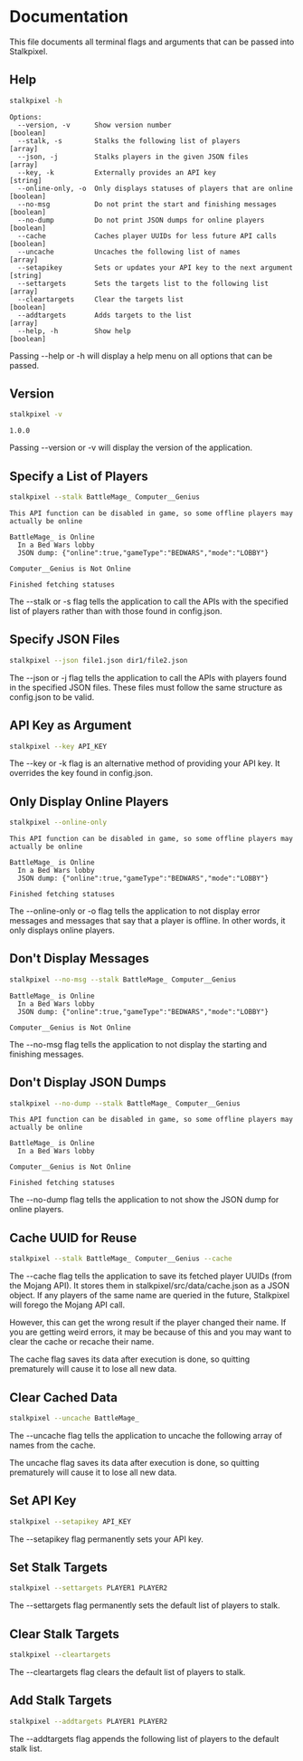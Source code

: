 # Documentation

This file documents all terminal flags and arguments that can be passed into Stalkpixel.

## Help
```sh
stalkpixel -h
```
```
Options:
  --version, -v      Show version number                               [boolean]
  --stalk, -s        Stalks the following list of players                [array]
  --json, -j         Stalks players in the given JSON files              [array]
  --key, -k          Externally provides an API key                     [string]
  --online-only, -o  Only displays statuses of players that are online [boolean]
  --no-msg           Do not print the start and finishing messages     [boolean]
  --no-dump          Do not print JSON dumps for online players        [boolean]
  --cache            Caches player UUIDs for less future API calls     [boolean]
  --uncache          Uncaches the following list of names                [array]
  --setapikey        Sets or updates your API key to the next argument  [string]
  --settargets       Sets the targets list to the following list         [array]
  --cleartargets     Clear the targets list                            [boolean]
  --addtargets       Adds targets to the list                            [array]
  --help, -h         Show help                                         [boolean]
```

Passing --help or -h will display a help menu on all options that can be passed.

## Version
```sh
stalkpixel -v
```
```
1.0.0
```

Passing --version or -v will display the version of the application.

## Specify a List of Players
```sh
stalkpixel --stalk BattleMage_ Computer__Genius
```
```
This API function can be disabled in game, so some offline players may actually be online

BattleMage_ is Online
  In a Bed Wars lobby
  JSON dump: {"online":true,"gameType":"BEDWARS","mode":"LOBBY"}

Computer__Genius is Not Online

Finished fetching statuses
```

The --stalk or -s flag tells the application to call the APIs with the specified list of players rather than with those found in config.json.

## Specify JSON Files
```sh
stalkpixel --json file1.json dir1/file2.json
```

The --json or -j flag tells the application to call the APIs with players found in the specified JSON files. These files must follow the same structure as config.json to be valid.

## API Key as Argument
```sh
stalkpixel --key API_KEY
```

The --key or -k flag is an alternative method of providing your API key. It overrides the key found in config.json.

## Only Display Online Players
```sh
stalkpixel --online-only
```
```
This API function can be disabled in game, so some offline players may actually be online

BattleMage_ is Online
  In a Bed Wars lobby
  JSON dump: {"online":true,"gameType":"BEDWARS","mode":"LOBBY"}

Finished fetching statuses
```

The --online-only or -o flag tells the application to not display error messages and messages that say that a player is offline. In other words, it only displays online players.

## Don't Display Messages
```sh
stalkpixel --no-msg --stalk BattleMage_ Computer__Genius
```
```
BattleMage_ is Online
  In a Bed Wars lobby
  JSON dump: {"online":true,"gameType":"BEDWARS","mode":"LOBBY"}

Computer__Genius is Not Online
```

The --no-msg flag tells the application to not display the starting and finishing messages.

## Don't Display JSON Dumps
```sh
stalkpixel --no-dump --stalk BattleMage_ Computer__Genius
```
```
This API function can be disabled in game, so some offline players may actually be online

BattleMage_ is Online
  In a Bed Wars lobby

Computer__Genius is Not Online

Finished fetching statuses
```

The --no-dump flag tells the application to not show the JSON dump for online players.

## Cache UUID for Reuse
```sh
stalkpixel --stalk BattleMage_ Computer__Genius --cache
```

The --cache flag tells the application to save its fetched player UUIDs (from the Mojang API). It stores them in stalkpixel/src/data/cache.json as a JSON object. If any players of the same name are queried in the future, Stalkpixel will forego the Mojang API call.

However, this can get the wrong result if the player changed their name. If you are getting weird errors, it may be because of this and you may want to clear the cache or recache their name.

The cache flag saves its data after execution is done, so quitting prematurely will cause it to lose all new data.

## Clear Cached Data
```sh
stalkpixel --uncache BattleMage_
```

The --uncache flag tells the application to uncache the following array of names from the cache. 

The uncache flag saves its data after execution is done, so quitting prematurely will cause it to lose all new data.

## Set API Key
```sh
stalkpixel --setapikey API_KEY
```

The --setapikey flag permanently sets your API key.

## Set Stalk Targets
```sh
stalkpixel --settargets PLAYER1 PLAYER2
```

The --settargets flag permanently sets the default list of players to stalk.

## Clear Stalk Targets
```sh
stalkpixel --cleartargets
```

The --cleartargets flag clears the default list of players to stalk.

## Add Stalk Targets
```sh
stalkpixel --addtargets PLAYER1 PLAYER2
```

The --addtargets flag appends the following list of players to the default stalk list.
